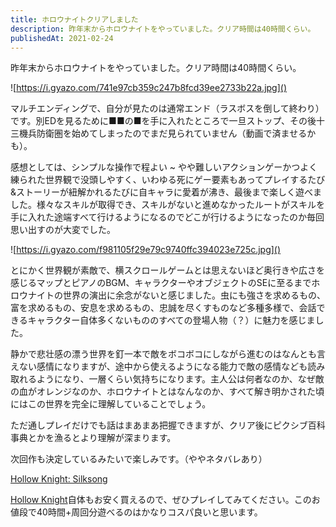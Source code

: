 ```yaml
---
title: ホロウナイトクリアしました
description: 昨年末からホロウナイトをやっていました。クリア時間は40時間くらい。
publishedAt: 2021-02-24
---
```


昨年末からホロウナイトをやっていました。クリア時間は40時間くらい。

![https://i.gyazo.com/741e97cb359c247b8fcd39ee2733b22a.jpg]()

マルチエンディングで、自分が見たのは通常エンド（ラスボスを倒して終わり）です。別EDを見るために■■の■を手に入れたところで一旦ストップ、その後十三機兵防衛圏を始めてしまったのでまだ見られていません（動画で済ませるかも）。

感想としては、シンプルな操作で程よい ~ やや難しいアクションゲーかつよく練られた世界観で没頭しやすく、いわゆる死にゲー要素もあってプレイするたび&ストーリーが紐解かれるたびに自キャラに愛着が沸き、最後まで楽しく遊べました。様々なスキルが取得でき、スキルがないと進めなかったルートがスキルを手に入れた途端すべて行けるようになるのでどこが行けるようになったのか毎回思い出すのが大変でした。

![https://i.gyazo.com/f981105f29e79c9740ffc394023e725c.jpg]()

とにかく世界観が素敵で、横スクロールゲームとは思えないほど奥行きや広さを感じるマップとピアノのBGM、キャラクターやオブジェクトのSEに至るまでホロウナイトの世界の演出に余念がないと感じました。虫にも強さを求めるもの、富を求めるもの、安息を求めるもの、忠誠を尽くすものなど多種多様で、会話できるキャラクター自体多くないもののすべての登場人物（？）に魅力を感じました。

静かで悲壮感の漂う世界を釘一本で敵をボコボコにしながら進むのはなんとも言えない感情になりますが、途中から使えるようになる能力で敵の感情なども読み取れるようになり、一層くらい気持ちになります。主人公は何者なのか、なぜ敵の血がオレンジなのか、ホロウナイトとはなんなのか、すべて解き明かされた頃にはこの世界を完全に理解していることでしょう。

ただ通しプレイだけでも話はまあまあ把握できますが、クリア後にピクシブ百科事典とかを漁るとより理解が深まります。

次回作も決定しているみたいで楽しみです。（ややネタバレあり）

[Hollow Knight: Silksong](https://store.steampowered.com/app/1030300/Hollow_Knight_Silksong/?l=japanese)

[Hollow Knight](https://store.playstation.com/ja-jp/product/EP1805-CUSA13285_00-JPPS400000000001)自体もお安く買えるので、ぜひプレイしてみてください。このお値段で40時間+周回分遊べるのはかなりコスパ良いと思います。
